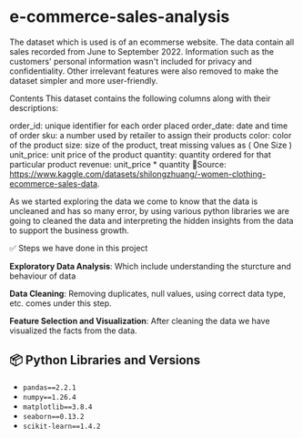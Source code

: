 # e-commerce-sales-analysis

The dataset which is used is of an ecommerse website.
The data contain all sales recorded from June to September 2022. Information such as the customers' personal information wasn't included for privacy and confidentiality. Other irrelevant features were also removed to make the dataset simpler and more user-friendly.

Contents
This dataset contains the following columns along with their descriptions:

order_id: unique identifier for each order placed
order_date: date and time of order
sku: a number used by retailer to assign their products
color: color of the product
size: size of the product, treat missing values as ( One Size )
unit_price: unit price of the product
quantity: quantity ordered for that particular product
revenue: unit_price * quantity
:rocket:Source: https://www.kaggle.com/datasets/shilongzhuang/-women-clothing-ecommerce-sales-data. 

As we started exploring the data we come to know that the data is uncleaned and has so many error, by using various python libraries we are going to cleaned the data and interpreting the hidden insights from the data to support the business growth.

:white_check_mark: Steps we have done in this project

**Exploratory Data Analysis**: Which include understanding the sturcture and behaviour of data

**Data Cleaning**: Removing duplicates, null values, using correct data type, etc. comes under this step.

**Feature Selection and Visualization**: After cleaning the data we have visualized the facts from the data.

## 📦 Python Libraries and Versions

- `pandas==2.2.1`
- `numpy==1.26.4`
- `matplotlib==3.8.4`
- `seaborn==0.13.2`
- `scikit-learn==1.4.2`
